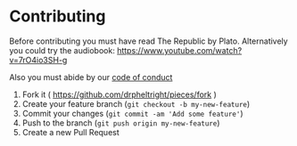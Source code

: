 # Contributing

Before contributing you must have read The Republic by Plato. Alternatively you could try the audiobook: https://www.youtube.com/watch?v=7rO4io3SH-g

Also you must abide by our [code of conduct](code_of_conduct.md)

1. Fork it ( https://github.com/drpheltright/pieces/fork )
2. Create your feature branch (`git checkout -b my-new-feature`)
3. Commit your changes (`git commit -am 'Add some feature'`)
4. Push to the branch (`git push origin my-new-feature`)
5. Create a new Pull Request

